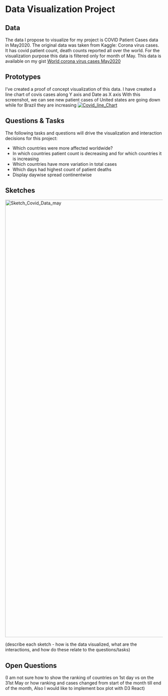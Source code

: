 # Data Visualization Project

## Data
The data I propose to visualize for my project is COVID Patient Cases data in May2020. 
The original data was taken from Kaggle: Corona virus cases. It has covid patient count, death counts reported all over the world. For the visualization purpose this data is filtered only for month of May.
This data is available on my gist [World corona virus cases May2020](https://gist.github.com/manasishrotri/4e43a48d4a8c89f011dbf18b7de28190)


## Prototypes

I’ve created a proof of concept visualization of this data. 
I have created a line chart of covis cases along Y axis and Date as X axis
With this screenshot, we can see new patient cases of United states are going down while for Brazil they are increasing
[![Covid_line_Chart](https://user-images.githubusercontent.com/60999947/94638694-8d1a3b80-02a8-11eb-9ab2-f65007c8fc2c.JPG)](https://vizhub.com/manasishrotri/2a52e358713f40af9002486d5e9ac6d3?edit=files&file=index.html&mode=full)

## Questions & Tasks

The following tasks and questions will drive the visualization and interaction decisions for this project:

 * Which countries were more affected worldwide?
 * In which countries patient count is decreasing and for which countries it is increasing
 * Which countries have more variation in total cases
 * Which days had highest count of patient deaths
 * Display daywise spread continentwise
 
 
## Sketches

<img width="1394" alt="Sketch_Covid_Data_may" src="https://user-images.githubusercontent.com/60999947/94639033-47aa3e00-02a9-11eb-99c8-d2e09221c4be.png">

(describe each sketch - how is the data visualized, what are the interactions, and how do these relate to the questions/tasks)

## Open Questions

(I am not sure how to show the ranking of countries on 1st day vs on the 31st May or how ranking and cases changed from start of the month till end of the month, 
Also I would like to implement box plot with D3 React)
